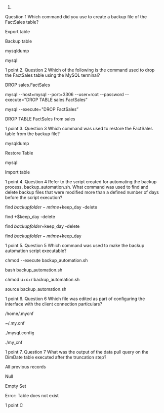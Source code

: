 1.
Question 1
Which command did you use to create a backup file of the FactSales table?



Export table



Backup table



mysqldump



mysql


1 point
2.
Question 2
Which of the following is the command used to drop the FactSales table using the MySQL terminal?



DROP sales.FactSales



mysql --host=mysql --port=3306 --user=root --password --execute="DROP TABLE sales.FactSales”



mysql --execute="DROP FactSales”



DROP TABLE FactSales from sales


1 point
3.
Question 3
Which command was used to restore the FactSales table from the backup file?



mysqldump



Restore Table



mysql



Import table


1 point
4.
Question 4
Refer to the script created for automating the backup process, backup_automation.sh. What command was used to find and delete backup files that were modified more than a defined number of days before the script execution?



find $backupfolder -mtime +$keep_day -delete



find +$keep_day -delete



find $backupfolder +$keep_day -delete



find $backupfolder -mtime +$keep_day


1 point
5.
Question 5
Which command was used to make the backup automation script executable?



chmod --execute backup_automation.sh



bash backup_automation.sh



chmod u+x+r backup_automation.sh



source backup_automation.sh


1 point
6.
Question 6
Which file was edited as part of configuring the interface with the client connection particulars?



/home/.mycnf



~/.my.cnf



./mysql.config



./my_cnf


1 point
7.
Question 7
What was the output of the data pull query on the DimDate table executed after the truncation step?



All previous records



Null



Empty Set



Error: Table does not exist


1 point
C